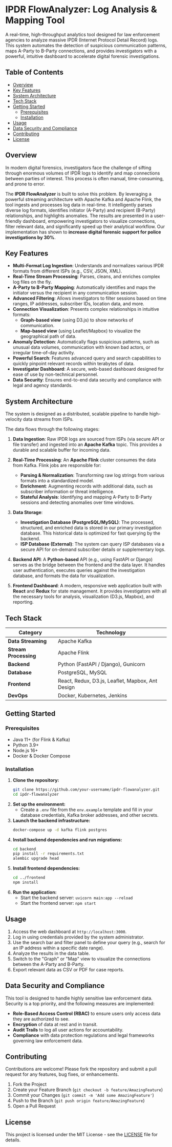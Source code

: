 # IPDR FlowAnalyzer: Log Analysis & Mapping Tool

[](https://opensource.org/licenses/MIT)

A real-time, high-throughput analytics tool designed for law enforcement agencies to analyze massive IPDR (Internet Protocol Detail Record) logs. This system automates the detection of suspicious communication patterns, maps A-Party to B-Party connections, and provides investigators with a powerful, intuitive dashboard to accelerate digital forensic investigations.

## Table of Contents

  - [Overview](https://www.google.com/search?q=%23overview)
  - [Key Features](https://www.google.com/search?q=%23key-features)
  - [System Architecture](https://www.google.com/search?q=%23system-architecture)
  - [Tech Stack](https://www.google.com/search?q=%23tech-stack)
  - [Getting Started](https://www.google.com/search?q=%23getting-started)
      - [Prerequisites](https://www.google.com/search?q=%23prerequisites)
      - [Installation](https://www.google.com/search?q=%23installation)
  - [Usage](https://www.google.com/search?q=%23usage)
  - [Data Security and Compliance](https://www.google.com/search?q=%23data-security-and-compliance)
  - [Contributing](https://www.google.com/search?q=%23contributing)
  - [License](https://www.google.com/search?q=%23license)

## Overview

In modern digital forensics, investigators face the challenge of sifting through enormous volumes of IPDR logs to identify and map connections between parties of interest. This process is often manual, time-consuming, and prone to error.

The **IPDR FlowAnalyzer** is built to solve this problem. By leveraging a powerful streaming architecture with Apache Kafka and Apache Flink, the tool ingests and processes log data in real-time. It intelligently parses diverse log formats, identifies initiator (A-Party) and recipient (B-Party) relationships, and highlights anomalies. The results are presented in a user-friendly dashboard, empowering investigators to visualize connections, filter relevant data, and significantly speed up their analytical workflow. Our implementation has shown to **increase digital forensic support for police investigations by 30%**.

## Key Features

  - **Multi-Format Log Ingestion**: Understands and normalizes various IPDR formats from different ISPs (e.g., CSV, JSON, XML).
  - **Real-Time Stream Processing**: Parses, cleans, and enriches complex log files on the fly.
  - **A-Party to B-Party Mapping**: Automatically identifies and maps the initiator versus the recipient in any communication session.
  - **Advanced Filtering**: Allows investigators to filter sessions based on time ranges, IP addresses, subscriber IDs, location data, and more.
  - **Connection Visualization**: Presents complex relationships in intuitive formats:
      - **Graph-based view** (using D3.js) to show networks of communication.
      - **Map-based view** (using Leaflet/Mapbox) to visualize the geographical path of data.
  - **Anomaly Detection**: Automatically flags suspicious patterns, such as unusual data volumes, communication with known bad actors, or irregular time-of-day activity.
  - **Powerful Search**: Features advanced query and search capabilities to quickly pinpoint relevant records within terabytes of data.
  - **Investigator Dashboard**: A secure, web-based dashboard designed for ease of use by non-technical personnel.
  - **Data Security**: Ensures end-to-end data security and compliance with legal and agency standards.

## System Architecture

The system is designed as a distributed, scalable pipeline to handle high-velocity data streams from ISPs.

The data flows through the following stages:

1.  **Data Ingestion**: Raw IPDR logs are sourced from ISPs (via secure API or file transfer) and ingested into an **Apache Kafka** topic. This provides a durable and scalable buffer for incoming data.

2.  **Real-Time Processing**: An **Apache Flink** cluster consumes the data from Kafka. Flink jobs are responsible for:

      - **Parsing & Normalization**: Transforming raw log strings from various formats into a standardized model.
      - **Enrichment**: Augmenting records with additional data, such as subscriber information or threat intelligence.
      - **Stateful Analysis**: Identifying and mapping A-Party to B-Party sessions and detecting anomalies over time windows.

3.  **Data Storage**:

      - **Investigation Database (PostgreSQL/MySQL)**: The processed, structured, and enriched data is stored in our primary investigation database. This historical data is optimized for fast querying by the backend.
      - **ISP Database (External)**: The system can query ISP databases via a secure API for on-demand subscriber details or supplementary logs.

4.  **Backend API**: A **Python-based** API (e.g., using FastAPI or Django) serves as the bridge between the frontend and the data layer. It handles user authentication, executes queries against the investigation database, and formats the data for visualization.

5.  **Frontend Dashboard**: A modern, responsive web application built with **React** and **Redux** for state management. It provides investigators with all the necessary tools for analysis, visualization (D3.js, Mapbox), and reporting.

## Tech Stack

| Category              | Technology                                                     |
| --------------------- | -------------------------------------------------------------- |
| **Data Streaming** | Apache Kafka                                                   |
| **Stream Processing** | Apache Flink                                                   |
| **Backend** | Python (FastAPI / Django), Gunicorn                            |
| **Database** | PostgreSQL, MySQL                                              |
| **Frontend** | React, Redux, D3.js, Leaflet, Mapbox, Ant Design               |
| **DevOps** | Docker, Kubernetes, Jenkins                                    |

## Getting Started

### Prerequisites

  - Java 11+ (for Flink & Kafka)
  - Python 3.9+
  - Node.js 16+
  - Docker & Docker Compose

### Installation

1.  **Clone the repository:**
    ```sh
    git clone https://github.com/your-username/ipdr-flowanalyzer.git
    cd ipdr-flowanalyzer
    ```
2.  **Set up the environment:**
      - Create a `.env` file from the `env.example` template and fill in your database credentials, Kafka broker addresses, and other secrets.
3.  **Launch the backend infrastructure:**
    ```sh
    docker-compose up -d kafka flink postgres
    ```
4.  **Install backend dependencies and run migrations:**
    ```sh
    cd backend
    pip install -r requirements.txt
    alembic upgrade head
    ```
5.  **Install frontend dependencies:**
    ```sh
    cd ../frontend
    npm install
    ```
6.  **Run the application:**
      - Start the backend server: `uvicorn main:app --reload`
      - Start the frontend server: `npm start`

## Usage

1.  Access the web dashboard at `http://localhost:3000`.
2.  Log in using credentials provided by the system administrator.
3.  Use the search bar and filter panel to define your query (e.g., search for an IP address within a specific date range).
4.  Analyze the results in the data table.
5.  Switch to the "Graph" or "Map" view to visualize the connections between the A-Party and B-Party.
6.  Export relevant data as CSV or PDF for case reports.

## Data Security and Compliance

This tool is designed to handle highly sensitive law enforcement data. Security is a top priority, and the following measures are implemented:

  - **Role-Based Access Control (RBAC)** to ensure users only access data they are authorized to see.
  - **Encryption** of data at rest and in transit.
  - **Audit Trails** to log all user actions for accountability.
  - **Compliance** with data protection regulations and legal frameworks governing law enforcement data.

## Contributing

Contributions are welcome\! Please fork the repository and submit a pull request for any features, bug fixes, or enhancements.

1.  Fork the Project
2.  Create your Feature Branch (`git checkout -b feature/AmazingFeature`)
3.  Commit your Changes (`git commit -m 'Add some AmazingFeature'`)
4.  Push to the Branch (`git push origin feature/AmazingFeature`)
5.  Open a Pull Request

## License

This project is licensed under the MIT License - see the [LICENSE](LICENSE.md) file for details.
